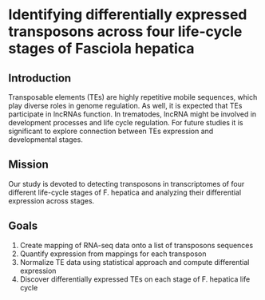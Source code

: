 # Identifying differentially expressed transposons across four life-cycle stages of Fasciola hepatica

## Introduction
Transposable elements (TEs) are highly repetitive mobile sequences, which play diverse roles in genome regulation. As well, it is expected that TEs participate in lncRNAs function. In trematodes, lncRNA might be involved in development processes and life cycle regulation. For future studies it is significant to explore connection between TEs expression and developmental stages.

## Mission
Our study is devoted to detecting transposons in transcriptomes of four different life-cycle stages of F. hepatica and analyzing their differential expression across stages.

## Goals
1. Create mapping of RNA-seq data onto a list of transposons sequences 
2. Quantify expression from mappings for each transposon
2. Normalize TE data using statistical approach and compute differential expression 
4. Discover differentially expressed TEs on each stage of F. hepatica life cycle
